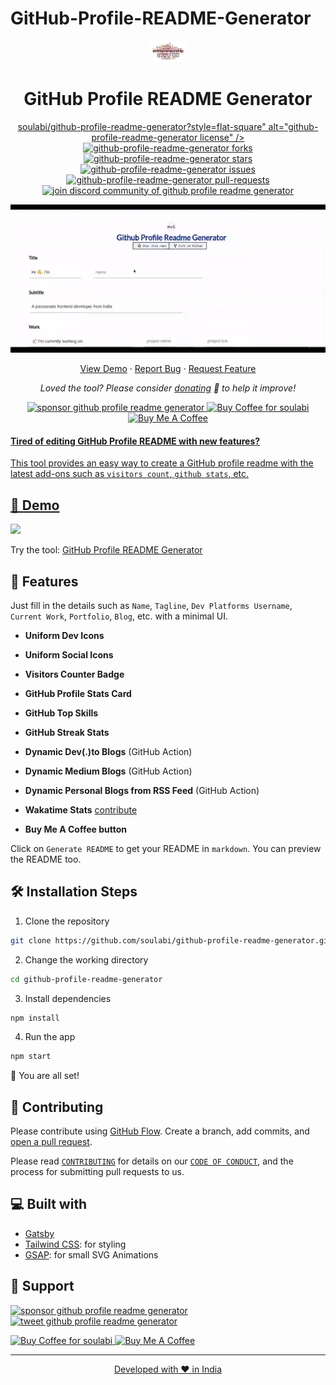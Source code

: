 # GitHub-Profile-README-Generator

<p align="center">
  <a href="https://soulabi.github.io/gh-profile-readme-generator">
    <img alt="GitHub Profile Readme Generator" src="./src/images/mdg.png" width="60" />
  </a>
</p>
<h1 align="center">
  GitHub Profile README Generator
</h1>

<p align="center">
<a href="https://github.com/soulabi/github-profile-readme-generator/blob/master/LICENSE" target="blank">
soulabi/github-profile-readme-generator?style=flat-square" alt="github-profile-readme-generator license" />
</a>
<a href="https://github.com/soulabi/github-profile-readme-generator/fork" target="blank">
<img src="https://img.shields.io/github/forks/soulabi/github-profile-readme-generator?style=flat-square" alt="github-profile-readme-generator forks"/>
</a>
<a href="https://github.com/soulabi/github-profile-readme-generator/stargazers" target="blank">
<img src="https://img.shields.io/github/stars/soulabi/github-profile-readme-generator?style=flat-square" alt="github-profile-readme-generator stars"/>
</a>
<a href="https://github.com/soulabi/github-profile-readme-generator/issues" target="blank">
<img src="https://img.shields.io/github/issues/soulabi/github-profile-readme-generator?style=flat-square" alt="github-profile-readme-generator issues"/>
</a>
<a href="https://github.com/soulabi/github-profile-readme-generator/pulls" target="blank">
<img src="https://img.shields.io/github/issues-pr/soulabi/github-profile-readme-generator?style=flat-square" alt="github-profile-readme-generator pull-requests"/>
</a>
<a href="https://discord.gg/HHMs7Eg" target="blank">
<img src="https://img.shields.io/discord/735303195105951764?label=Join%20Community&logo=discord&style=flat-square" alt="join discord community of github profile readme generator"/>
</a>
</p>

<p align="center"><img src="./src/images/github-profile-readme-generator.gif" alt="github-profile-readme-generator gif" /></p>

<p align="center">
    <a href="https://soulabi.github.io/gh-profile-readme-generator" target="blank">View Demo</a>
    ·
    <a href="https://github.com/soulabi/github-profile-readme-generator/issues/new/choose">Report Bug</a>
    ·
    <a href="https://github.com/soulabi/github-profile-readme-generator/issues/new/choose">Request Feature</a>
</p>

<p align="center">
<i>Loved the tool? Please consider <a href="https://paypal.me/soulabi/10">donating</a>  💸 to help it improve!</i>
</p>

<p align="center">
<a href="https://www.paypal.me/soulabi"><img src="https://img.shields.io/badge/support-PayPal-blue?logo=PayPal&style=flat-square&label=Donate" alt="sponsor github profile readme generator"/>
</a>
<a href='https://ko-fi.com/A0A81XXSX' target='_blank'><img height='23' width="100" src='https://cdn.ko-fi.com/cdn/kofi3.png?v=2' alt='Buy Coffee for soulabi' />
</a>
<a href="https://www.buymeacoffee.com/soulabi" target="_blank"><img src="https://cdn.buymeacoffee.com/buttons/default-orange.png" alt="Buy Me A Coffee" height="23" width="100" style="border-radius:1px" />
</p>

#### Tired of editing GitHub Profile README with new features?

This tool provides an easy way to create a GitHub profile readme with the latest add-ons such as `visitors count`, `github stats`, etc.

## 🚀 Demo

<a href="https://soulabi.github.io/gh-profile-readme-generator" target="blank">
<img src="https://img.shields.io/website?url=https://github.com/SoulAbi.io%2Fgh-profile-readme-generator&logo=github&style=flat-square" />
</a>

Try the tool: [GitHub Profile README Generator](https://soulabi.github.io/gh-profile-readme-generator)

## 🧐 Features

Just fill in the details such as `Name`, `Tagline`, `Dev Platforms Username`, `Current Work`, `Portfolio`, `Blog`, etc. with a minimal UI.

- **Uniform Dev Icons**

- **Uniform Social Icons**

- **Visitors Counter Badge**

- **GitHub Profile Stats Card**

- **GitHub Top Skills**

- **GitHub Streak Stats**

- **Dynamic Dev(.)to Blogs** (GitHub Action)

- **Dynamic Medium Blogs** (GitHub Action)

- **Dynamic Personal Blogs from RSS Feed** (GitHub Action)

- **Wakatime Stats** [contribute](https://github.com/soulabi/github-profile-readme-generator/issues/115)

- **Buy Me A Coffee button**

Click on `Generate README` to get your README in `markdown`.
You can preview the README too.

## 🛠️ Installation Steps

1. Clone the repository

```bash
git clone https://github.com/soulabi/github-profile-readme-generator.git
```

2. Change the working directory

```bash
cd github-profile-readme-generator
```

3. Install dependencies

```bash
npm install
```

4. Run the app

```bash
npm start
```

🌟 You are all set!

## 🍰 Contributing

Please contribute using [GitHub Flow](https://guides.github.com/introduction/flow). Create a branch, add commits, and [open a pull request](https://github.com/soulabi/github-profile-readme-generator/compare).

Please read [`CONTRIBUTING`](CONTRIBUTING.md) for details on our [`CODE OF CONDUCT`](CODE_OF_CONDUCT.md), and the process for submitting pull requests to us.

## 💻 Built with

- [Gatsby](https://www.gatsbyjs.com/)
- [Tailwind CSS](https://tailwindcss.com/): for styling
- [GSAP](https://greensock.com/gsap/): for small SVG Animations


## 🙏 Support

<p align="left">
<a href="https://www.paypal.me/soulabi/10"><img src="https://ko-fi.com/soulabi" alt="sponsor github profile readme generator"/>
</a>
<a href="https://twitter.com/intent/tweet?text=Wow:&url=https%3A%2F%2Fsoulabi.github.io%2Fgithub-profile-readme-generator">
<img src="https://img.shields.io/twitter/url?style=social&url=https%3A%2F%2Fsoulabi.github.io%2Fgithub-profile-readme-generator" alt="tweet github profile readme generator"/>
</a>
</p>

<p align="left">
  <a href='https://paypal.me/SoulAbi?country.x=IN&locale.x=en_GB' target='_blank'><img height='23' width="100" src='https://ko-fi.com/soulabi' alt='Buy Coffee for soulabi' />
  </a>
  <a href="https://www.buymeacoffee.com/" target="_blank"><img src="https://cdn.buymeacoffee.com/buttons/default-orange.png" alt="Buy Me A Coffee" height="23" width="100" style="border-radius:2px" />
</p>

<hr>
<p align="center">
Developed with ❤️ in India 
</p>
